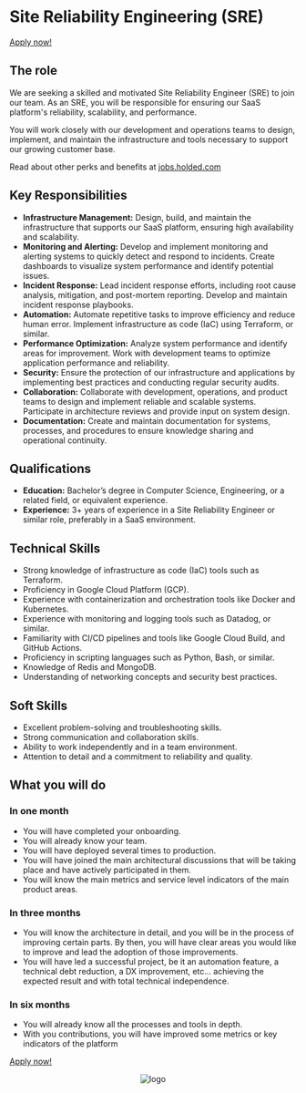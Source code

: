 # Site Reliability Engineering (SRE)

[Apply now!](https://jobs.holded.com/o/site-reliability-engineering/c/new)

## The role

We are seeking a skilled and motivated Site Reliability Engineer (SRE) to join our team. As an SRE, you will be responsible for ensuring our SaaS platform's reliability, scalability, and performance.

You will work closely with our development and operations teams to design, implement, and maintain the infrastructure and tools necessary to support our growing customer base.

Read about other perks and benefits at [jobs.holded.com](https://jobs.holded.com/)

## Key Responsibilities
- **Infrastructure Management:** Design, build, and maintain the infrastructure that supports our SaaS platform, ensuring high availability and scalability.
- **Monitoring and Alerting:** Develop and implement monitoring and alerting systems to quickly detect and respond to incidents. Create dashboards to visualize system performance and identify potential issues.
- **Incident Response:** Lead incident response efforts, including root cause analysis, mitigation, and post-mortem reporting. Develop and maintain incident response playbooks.
- **Automation:** Automate repetitive tasks to improve efficiency and reduce human error. Implement infrastructure as code (IaC) using Terraform, or similar.
- **Performance Optimization:** Analyze system performance and identify areas for improvement. Work with development teams to optimize application performance and reliability.
- **Security:** Ensure the protection of our infrastructure and applications by implementing best practices and conducting regular security audits.
- **Collaboration:** Collaborate with development, operations, and product teams to design and implement reliable and scalable systems. Participate in architecture reviews and provide input on system design.
- **Documentation:** Create and maintain documentation for systems, processes, and procedures to ensure knowledge sharing and operational continuity.

## Qualifications
- **Education:** Bachelor’s degree in Computer Science, Engineering, or a related field, or equivalent experience.
- **Experience:** 3+ years of experience in a Site Reliability Engineer or similar role, preferably in a SaaS environment.

## Technical Skills
- Strong knowledge of infrastructure as code (IaC) tools such as Terraform. 
- Proficiency in Google Cloud Platform (GCP). 
- Experience with containerization and orchestration tools like Docker and Kubernetes. 
- Experience with monitoring and logging tools such as Datadog, or similar. 
- Familiarity with CI/CD pipelines and tools like Google Cloud Build, and GitHub Actions. 
- Proficiency in scripting languages such as Python, Bash, or similar. 
- Knowledge of Redis and MongoDB. 
- Understanding of networking concepts and security best practices.

## Soft Skills
- Excellent problem-solving and troubleshooting skills.
- Strong communication and collaboration skills.
- Ability to work independently and in a team environment.
- Attention to detail and a commitment to reliability and quality.

## What you will do

### In one month
- You will have completed your onboarding.
- You will already know your team.
- You will have deployed several times to production.
- You will have joined the main architectural discussions that will be taking place and have actively participated in
  them.
- You will know the main metrics and service level indicators of the main product areas.

### In three months
- You will know the architecture in detail, and you will be in the process of improving certain parts. By then, you will
  have clear areas you would like to improve and lead the adoption of those improvements.
- You will have led a successful project, be it an automation feature, a technical debt reduction, a DX improvement,
  etc... achieving the expected result and with total technical independence.

### In six months
- You will already know all the processes and tools in depth.
- With you contributions, you will have improved some metrics or key indicators of the platform


[Apply now!](https://holded.recruitee.com/o/site-reliability-engineering)

<p align="center">
  <img src="https://europe-west1-holded-analytics-dev-208b.cloudfunctions.net/image_tracker/sre.png?id=sre.md" title="logo">
</p>
